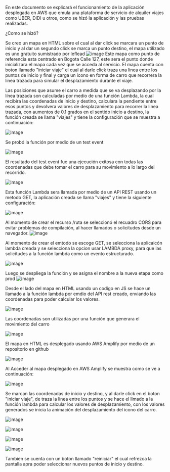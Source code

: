 En este documento se explicará el funcionamiento de la aplicación desplegada en AWS que emula una plataforma de servicio de alquiler viajes como UBER, DIDI u otros, como se hizó la aplicación y las pruebas realizadas.

¿Como se hizó?

Se creo un mapa en HTML sobre el cual al dar click se marcara un punto de inicio y al dar un segundo click se marca un punto destino, el mapa utilizado es uno gratuito sumistrado por leflead
![image](https://github.com/user-attachments/assets/a6801575-793b-4c10-94b4-8ce16174802f)
Este mapa como punto de referencia esta centrado en Bogota Calle 127, este sera el punto donde inicializara el mapa cada vez que se acceda al servicio.
El mapa cuenta con boton llamado "iniciar viaje" el cual al darle click traza una linea entre los puntos de inicio y final y carga un icono en forma de carro que recorrera la linea trazada para simular el desplazamiento durante el viaje.

Las posiciones que asume el carro a medida que se va desplazando por la línea trazada son calculadas por medio de una función Lambda, la cual recibira las coordenadas de inicio y destino, calculara la pendiente entre esos puntos y devolvera valores de desplazamiento para recorrer la linea trazada, con aumentos de 0.1 grados en el sentido inicio a destino, la función creada se llama "viajes" y tiene la configuración que se muestra a continuación:

![image](https://github.com/user-attachments/assets/6dd425f9-6ee2-4386-84c2-28e143343934)

Se probó la función por medio de un test event

![image](https://github.com/user-attachments/assets/7deea77a-db07-46bf-a1e5-94a6212569dc)

El resultado del test event fue una ejecución exitosa con todas las coordenadas que debe tomar el carro para su movimiento a lo largo del recorrido.

![image](https://github.com/user-attachments/assets/f9bd06a8-ad34-4752-b7e1-23fbac258fbf)

Esta función Lambda sera llamada por medio de un API REST usando un metodo GET, la aplicación creada se llama "viajes" y tiene la siguiente configuración:

![image](https://github.com/user-attachments/assets/8f8ae46a-70a8-4bdd-af31-9687dbdc86a5)

Al momento de crear el recurso /ruta se seleccionó el recuadro CORS para evitar problemas de compilación, al hacer llamados o solicitudes desde un navegador.
![image](https://github.com/user-attachments/assets/23a634a7-c36e-4e86-814f-614d3647f9cf)

Al momento de crear el emtodo se escoge GET, se selecciona la aplicaicón lambda creada y se selecciona la opcion usar LAMBDA proxy, para que las solicitudes a la función lambda como un evento estructurado.

![image](https://github.com/user-attachments/assets/55d8b1fb-d774-4fde-820e-35ab94eb8a7a)

Luego se despliega la función y se asigna el nombre a la nueva etapa como prod
![image](https://github.com/user-attachments/assets/9ce0bc1e-4fbf-47af-a560-6635a31f6aaf)

Desde el lado del mapa en HTML usando un codigo en JS se hace un llamado a la función lambda por emdio del API rest creado, enviando las coordenadas para poder calcular los valores.

![image](https://github.com/user-attachments/assets/39c7f53b-b30e-469f-84be-d40e0401e9d2)

Las coordenadas son utilizadas por una función que generara el movimiento del carro

![image](https://github.com/user-attachments/assets/71c93782-2a40-457c-8900-6ffd2da8a763)

El mapa en HTML es desplegado usando AWS Amplify por medio de un repositorio en github

![image](https://github.com/user-attachments/assets/0cd1dc81-29eb-4a37-95c0-3ec3cfb57a60)

Al Acceder al mapa desplegado en AWS Amplify se muestra como se ve a continuación:

![image](https://github.com/user-attachments/assets/9749e0b0-e6d2-4dfa-8f44-98e2469684db)

Se marcan las coordenadas de inicio y destino, y al darle click en el boton "iniciar viaje", de traza la linea entre los puntos y se hace el llmado a la función lambda para calcular los valores de desplazamiento, con los valores generados se inicia la animación del desplazamiento del icono del carro.

![image](https://github.com/user-attachments/assets/a05ca3f8-eaf2-4ecf-a3be-e97d5421af6b)

![image](https://github.com/user-attachments/assets/d9a1b76c-a147-4c77-a33b-1426927eb57b)

![image](https://github.com/user-attachments/assets/a7517646-09ae-4628-9f53-3cb3761e6729)

![image](https://github.com/user-attachments/assets/df8f1718-8311-4864-bcb7-87a6b93e17d2)

Tambien se cuenta con un boton llamado "reiniciar" el cual refrezca la pantalla apra poder seleccionar nuevos puntos de inicio y destino.



